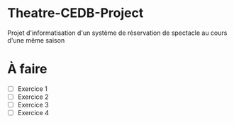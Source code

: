 # Theatre-CEDB-Project

Projet d'informatisation d'un système de réservation de spectacle au cours d'une même saison

# À faire

- [ ] Exercice 1
- [ ] Exercice 2
- [ ] Exercice 3
- [ ] Exercice 4
